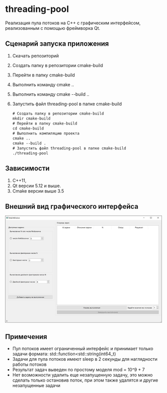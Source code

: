 # threading-pool

Реализация пула потоков на C++ c графическим интерфейсом, реализованным с помощью фреймворка Qt.

## Сценарий запуска приложения
1) Скачать репозиторий
2) Создать папку в репозитории cmake-build
3) Перейти в папку cmake-build
4) Выполнить команду cmake ..
6) Выполнить команду cmake --build ..
7) Запустить файл threading-pool в папке cmake-build

   ```shell
   # Создать папку в репозитории cmake-build
   mkdir cmake-build
   # Перейти в папку cmake-build
   cd cmake-build 
   # Выполнить компиляцию проекта
   cmake ..
   cmake --build .
   # Запустить файл threading-pool в папке cmake-build
   ./threading-pool
   ```



## Зависимости
1) C++11,
2) Qt версии 5.12 и выше.
3) Cmake версии выше 3.5


## Внешний вид графического интерфейса 

![Внешний вид графического интерфейса](https://github.com/DimaSidorenko/threading-pool/blob/master/UI_small.jpg)

## Примечения
- Пул потоков имеет ограниченный интерфейс и принимает только задачи формата: std::function<std::string(int64_t)
- Задачи для пула потоков имеют sleep в 2 секунды для наглядности работы потоков
- Результат задач выведен по простому моделя mod = 10^9 + 7
- Нет возможности удалить еще незапущенную задачу, это можно сделать только остановив поток, при этом также удалятся и другие незапущенные задачи
 

